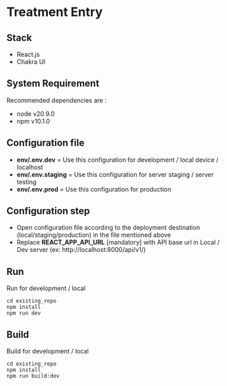# Treatment Entry

## Stack
- React.js
- Chakra UI
  
## System Requirement

Recommended dependencies are :
- node v20.9.0
- npm v10.1.0

## Configuration file

- **env/.env.dev** = Use this configuration for development / local device / localhost
- **env/.env.staging** = Use this configuration for server staging / server testing 
- **env/.env.prod** = Use this configuration for production

## Configuration step

- Open configuration file according to the deployment destination (local/staging/production) in the file mentioned above
- Replace **REACT_APP_API_URL** [mandatory] with API base url in Local / Dev server (ex: http://localhost:8000/api/v1/)

## Run 
Run for development / local 
```
cd existing_repo
npm install
npm run dev
```

## Build 

Build for development / local 
```
cd existing_repo
npm install
npm run build:dev
```